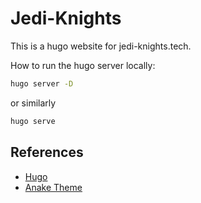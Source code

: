 # Jedi-Knights

This is a hugo website for jedi-knights.tech.

How to run the hugo server locally:

```bash
hugo server -D
```

or similarly
```bash
hugo serve
```

## References

- [Hugo](https://gohugo.io/)
- [Anake Theme](https://themes.gohugo.io/themes/gohugo-theme-ananke/)
